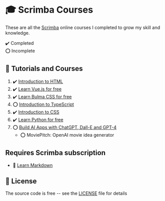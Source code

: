 # :mortar_board: Scrimba Courses

These are all the [Scrimba][scrimba] online courses I completed to grow my skill and knowledge.

:heavy_check_mark: Completed  
:o: Incomplete

## :beginner: Tutorials and Courses

1. :heavy_check_mark: [Introduction to HTML](https://scrimba.com/learn/html)
2. :heavy_check_mark: [Learn Vue.js for free](learn-vuejs-for-free/)
3. :heavy_check_mark: [Learn Bulma CSS for free](https://scrimba.com/learn/bulma)
4. :o: [Introduction to TypeScript](https://scrimba.com/learn/intrototypescript)
5. :heavy_check_mark: [Introduction to CSS](https://scrimba.com/learn/introtocss)
6. :heavy_check_mark: [Learn Python for free](https://scrimba.com/learn/python)
7. :o: [Build AI Apps with ChatGPT, Dall-E and GPT-4](https://scrimba.com/learn/buildaiapps)
   - :o: MoviePitch: OpenAI movie idea generator

## Requires Scrimba subscription

- :no_entry_sign: [Learn Markdown](https://scrimba.com/learn/markdownblog)

## :page_with_curl: License

The source code is free -- see the [LICENSE](LICENSE) file for details

[scrimba]: https://scrimba.com/
